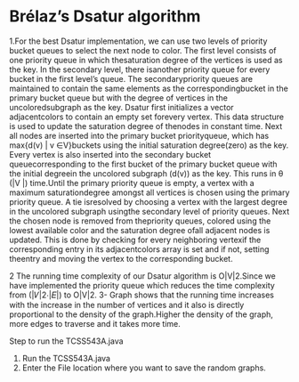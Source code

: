 #  Brélaz’s Dsatur algorithm


1.For the best Dsatur implementation, we can use two levels of priority bucket queues to select the next node to color. The first level consists of one priority queue in which thesaturation degree of the vertices is used as the key. In the secondary level, there isanother priority queue for every bucket in the first level’s queue. The secondarypriority queues are maintained to contain the same elements as the correspondingbucket in the primary bucket queue but with the degree of vertices in the uncoloredsubgraph as the key.
Dsatur first initializes a vector adjacentcolors to contain an empty set forevery vertex. This data structure is used to update the saturation degree of thenodes in constant time. Next all nodes are inserted into the primary bucket priorityqueue, which has max{d(v) | v ∈V}buckets using the initial saturation degree(zero) as the key. Every vertex is also inserted into the secondary bucket queuecorresponding to the first bucket of the primary bucket queue with the initial degreein the uncolored subgraph (d(v)) as the key. This runs in θ (|V |) time.Until the primary priority queue is empty, a vertex with a maximum saturationdegree amongst all vertices is chosen using the primary priority queue. A tie isresolved by choosing a vertex with the largest degree in the uncolored subgraph usingthe secondary level of priority queues. Next the chosen node is removed from thepriority queues, colored using the lowest available color and the saturation degree ofall adjacent nodes is updated. This is done by checking for every neighboring vertexif the corresponding entry in its adjacentcolors array is set and if not, setting theentry and moving the vertex to the corresponding bucket.


2 The running time complexity of our Dsatur algorithm is O|V|2.Since we have implemented the priority queue which reduces the time complexity from 
(|𝑉|2⋅|𝐸|) to O|V|2.
3-
Graph shows that the running time increases with the increase in the number of vertices and it also is directly proportional to the density of the graph.Higher the density of the graph, more edges to traverse and it takes more time.


Step to run the TCSS543A.java
1. Run the TCSS543A.java
2. Enter the File location where you want to save the random graphs.
